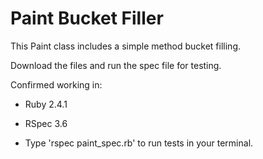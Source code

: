# Paint Bucket Filler

This Paint class includes a simple method bucket filling.

Download the files and run the spec file for testing.

Confirmed working in:
* Ruby 2.4.1
* RSpec 3.6

* Type 'rspec paint_spec.rb' to run tests in your terminal.
